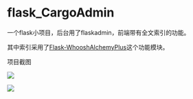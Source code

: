 # flask_CargoAdmin

一个flask小项目，后台用了flaskadmin，前端带有全文索引的功能。

其中索引采用了[Flask-WhooshAlchemyPlus](https://github.com/Revolution1/Flask-WhooshAlchemyPlus)这个功能模块。

项目截图

![](https://img.alicdn.com/imgextra/i1/490506202/TB21A7ZX4vC11Bjy1zdXXXPcVXa-490506202.jpg)

![](https://img.alicdn.com/imgextra/i2/490506202/TB2okMYXYbC11BjSszbXXXRbpXa-490506202.jpg)
